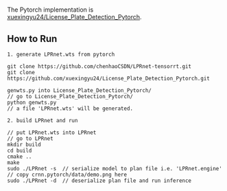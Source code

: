 # 

The Pytorch implementation is [xuexingyu24/License_Plate_Detection_Pytorch](https://github.com/xuexingyu24/License_Plate_Detection_Pytorch).

## How to Run

```
1. generate LPRnet.wts from pytorch

git clone https://github.com/chenhaoCSDN/LPRnet-tensorrt.git
git clone https://github.com/xuexingyu24/License_Plate_Detection_Pytorch.git

genwts.py into License_Plate_Detection_Pytorch/
// go to License_Plate_Detection_Pytorch/
python genwts.py
// a file 'LPRnet.wts' will be generated.

2. build LPRnet and run

// put LPRnet.wts into LPRnet
// go to LPRnet
mkdir build
cd build
cmake ..
make
sudo ./LPRnet -s  // serialize model to plan file i.e. 'LPRnet.engine'
// copy crnn.pytorch/data/demo.png here
sudo ./LPRnet -d  // deserialize plan file and run inference
